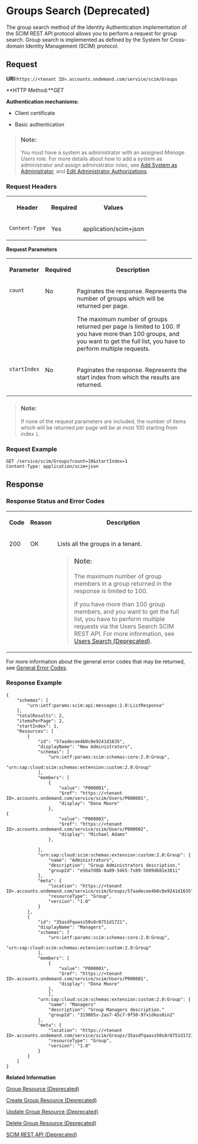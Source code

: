 <!-- loio77e6811e698948418179202bcf775e7a -->

# Groups Search \(Deprecated\)

The group search method of the Identity Authentication implementation of the SCIM REST API protocol allows you to perform a request for group search. Group search is implemented as defined by the System for Cross-domain Identity Management \(SCIM\) protocol.



## Request

**URI:**`https://<tenant ID>.accounts.ondemand.com/service/scim/Groups`

**HTTP Method:***GET*

**Authentication mechanisms:**

-   Client certificate

-   Basic authentication


> ### Note:  
> You must have a system as administrator with an assigned *Manage Users* role. For more details about how to add a system as administrator and assign administrator roles, see [Add System as Administrator](../Operation-Guide/add-administrators-bbbdbdd.md#loiocefb742a36754b18bbe5c3503ac6d87c), and [Edit Administrator Authorizations](../Operation-Guide/edit-administrator-authorizations-86ee374.md).



### Request Headers


<table>
<tr>
<th valign="top">

Header



</th>
<th valign="top">

Required



</th>
<th valign="top">

Values



</th>
</tr>
<tr>
<td valign="top">

`Content-Type`



</td>
<td valign="top">

Yes



</td>
<td valign="top">

application/scim+json



</td>
</tr>
</table>

**Request Parameters**


<table>
<tr>
<th valign="top">

Parameter



</th>
<th valign="top">

Required



</th>
<th valign="top">

Description



</th>
</tr>
<tr>
<td valign="top">

`count`



</td>
<td valign="top">

No



</td>
<td valign="top">

Paginates the response. Represents the number of groups which will be returned per page.

The maximum number of groups returned per page is limited to 100. If you have more than 100 groups, and you want to get the full list, you have to perform multiple requests.



</td>
</tr>
<tr>
<td valign="top">

`startIndex`



</td>
<td valign="top">

No



</td>
<td valign="top">

Paginates the response. Represents the start index from which the results are returned.



</td>
</tr>
</table>

> ### Note:  
> If none of the request parameters are included, the number of items which will be returned per page will be at most 100 starting from index `1`.



### Request Example

```
GET /service/scim/Groups?count=10&startIndex=1
Content-Type: application/scim+json

```



## Response



### Response Status and Error Codes


<table>
<tr>
<th valign="top">

Code



</th>
<th valign="top">

Reason



</th>
<th valign="top">

Description



</th>
</tr>
<tr>
<td valign="top">

200



</td>
<td valign="top">

OK



</td>
<td valign="top">

Lists all the groups in a tenant.

> ### Note:  
> The maximum number of group members in a group returned in the response is limited to 100.
> 
> If you have more than 100 group members, and you want to get the full list, you have to perform multiple requests via the Users Search SCIM REST API. For more information, see [Users Search \(Deprecated\)](users-search-deprecated-3af7dfa.md).



</td>
</tr>
</table>

For more information about the general error codes that may be returned, see [General Error Codes](general-error-codes-182352d.md).



### Response Example



```
{
    "schemas": [
        "urn:ietf:params:scim:api:messages:2.0:ListResponse"
    ],
    "totalResults": 2,
    "itemsPerPage": 2,
    "startIndex": 1,
    "Resources": [
        {
            "id": "57aadecee4b0c8e9241d1635",
            "displayName": "New Administrators",
            "schemas": [
                "urn:ietf:params:scim:schemas:core:2.0:Group",
                "urn:sap:cloud:scim:schemas:extension:custom:2.0:Group"
            ],
            "members": [
                {
                    "value": "P000001",
                    "$ref": "https://<tenant ID>.accounts.ondemand.com/service/scim/Users/P000001",
                    "display": "Dona Moore"
                },
{
                    "value": "P000002",
                    "$ref": "https://<tenant ID>.accounts.ondemand.com/service/scim/Users/P000002",
                    "display": "Michael Adams"
                },
                
            ],
            "urn:sap:cloud:scim:schemas:extension:custom:2.0:Group": {
                "name": "Administrators",
                "description": "Group Administrators description."
                "groupId": "e56a7d8b-8a89-54k5-7s89-5689d681e381i"	
            },
            "meta": {
                "location": "https://<tenant ID>.accounts.ondemand.com/service/scim/Groups/57aadecee4b0c8e9241d1635",
                "resourceType": "Group",
                "version": "1.0"
            }
        },
        {
            "id": "35asdfqaass50s8r8751d1721",
            "displayName": "Managers",
            "schemas": [
                "urn:ietf:params:scim:schemas:core:2.0:Group",
                "urn:sap:cloud:scim:schemas:extension:custom:2.0:Group"
            ],
            "members": [
                {
                    "value": "P000001",
                    "$ref": "https://<tenant ID>.accounts.ondemand.com/service/scim/Users/P000001",
                    "display": "Dona Moore"
                },
                ],
            "urn:sap:cloud:scim:schemas:extension:custom:2.0:Group": {
                "name": "Managers"
                "description": "Group Managers description."
                "groupId": "319805v-2as7-45c7-9f50-97vidkos0in2"
            },
            "meta": {
                "location": "https://<tenant ID>.accounts.ondemand.com/service/scim/Groups/35asdfqaass50s8r8751d1721",
                "resourceType": "Group",
                "version": "1.0"
            }
        }
    ]
}
```

**Related Information**  


[Group Resource \(Deprecated\)](group-resource-deprecated-8c6ebd7.md "The group resource method of the Identity Authentication implementation of the SCIM REST API protocol provides information on a known group.")

[Create Group Resource \(Deprecated\)](create-group-resource-deprecated-a831c94.md "The create group resource method of the Identity Authentication implementation of the SCIM REST API protocol provides information on the creation of a user group.")

[Update Group Resource \(Deprecated\)](update-group-resource-deprecated-81ca50e.md "The update group method of the Identity Authentication implementation of the SCIM REST API protocol provides information on the update of an existing group. The method does not create a new group.")

[Delete Group Resource \(Deprecated\)](delete-group-resource-deprecated-41bb519.md "The delete group resource method of the Identity Authentication implementation of the SCIM REST API protocol allows you to delete an existing group. Delete group resource is implemented as defined by the System for Cross-domain Identity Management (SCIM) protocol.")

[SCIM REST API \(Deprecated\)](scim-rest-api-deprecated-2f21568.md "This section contains information about the Identity Authentication implementation of the System for Cross-domain Identity Management (SCIM) REST API protocol.")

